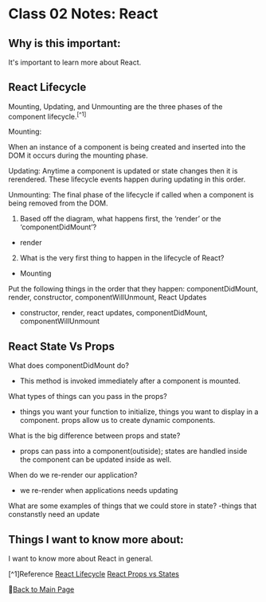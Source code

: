 # Class 02 Notes: React

## Why is this important:

It's important to learn more about React.

## React Lifecycle

Mounting, Updating, and Unmounting are the three phases of the component lifecycle.<sup>[^1]</sup>

Mounting:

When an instance of a component is being created and inserted into the DOM it occurs during the mounting phase.

Updating:
Anytime a component is updated or state changes then it is rerendered. These lifecycle events happen during updating in this order.

Unmounting:
The final phase of the lifecycle if called when a component is being removed from the DOM.

1. Based off the diagram, what happens first, the ‘render’ or the ‘componentDidMount’?
  
  - render

2. What is the very first thing to happen in the lifecycle of React?

  - Mounting

Put the following things in the order that they happen: componentDidMount, render, constructor, componentWillUnmount, React Updates

  - constructor, render, react updates, componentDidMount, componentWillUnmount

## React State Vs Props

What does componentDidMount do?

  - This method is invoked immediately after a component is mounted.

What types of things can you pass in the props?

- things you want your function to initialize, things you want to display in a component. props allow us to create dynamic components. 

What is the big difference between props and state?

- props can pass into a component(outiside); states are handled inside the component can be updated inside as well. 

When do we re-render our application?

- we re-render when applications needs updating

What are some examples of things that we could store in state?
-things that constanstly need an update

## Things I want to know more about:
I want to know more about React in general.

[^1]Reference [React Lifecycle](https://medium.com/@joshuablankenshipnola/react-component-lifecycle-events-cb77e670a093)
[React Props vs States](https://www.youtube.com/watch?v=IYvD9oBCuJI)

📔[Back to Main Page](../README.md)
